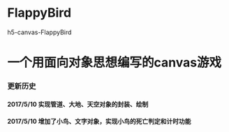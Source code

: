 # FlappyBird
h5-canvas-FlappyBird
# 一个用面向对象思想编写的canvas游戏
### 更新历史
#### 2017/5/10 实现管道、大地、天空对象的封装、绘制
#### 2017/5/10 增加了小鸟、文字对象，实现小鸟的死亡判定和计时功能

